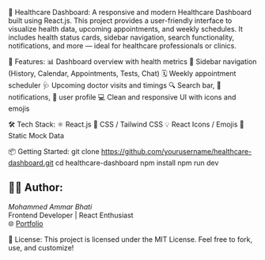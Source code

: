 🏥 Healthcare Dashboard:
A responsive and modern Healthcare Dashboard built using React.js. This project provides a user-friendly interface to visualize health data, upcoming appointments, and weekly schedules. It includes health status cards, sidebar navigation, search functionality, notifications, and more — ideal for healthcare professionals or clinics.

🚀 Features:
📊 Dashboard overview with health metrics
📁 Sidebar navigation (History, Calendar, Appointments, Tests, Chat)
🗓️ Weekly appointment scheduler
🩺 Upcoming doctor visits and timings
🔍 Search bar, 🔔 notifications, 👤 user profile
💻 Clean and responsive UI with icons and emojis


🛠️ Tech Stack:
⚛️ React.js
🎨 CSS / Tailwind CSS
💡 React Icons / Emojis
📄 Static Mock Data


📦 Getting Started:
git clone https://github.com/yourusername/healthcare-dashboard.git
cd healthcare-dashboard
npm install
npm run dev


## 👨‍💻 Author:

*Mohammed Ammar Bhati*  
Frontend Developer | React Enthusiast  
🌐 [Portfolio](https://mohammed-ammar-portfolio.netlify.app)

📄 License:
This project is licensed under the MIT License.
Feel free to fork, use, and customize!
